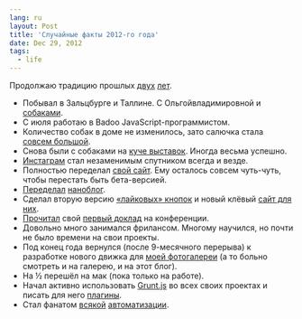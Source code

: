 ```yaml
---
lang: ru
layout: Post
title: 'Случайные факты 2012-го года'
date: Dec 29, 2012
tags:
  - life
---
```


Продолжаю традицию прошлых [двух](/blog/5292) [лет](/blog/4922).

- Побывал в Зальцбурге и Таллине. С Ольгойвладимировной и [собаками](/blog/5480).
- С июля работаю в Badoo JavaScript-программистом.
- Количество собак в доме не изменилось, зато салючка стала [совсем большой](http://morning.photos/albums/saluki).
- Снова были с собаками на [куче выставок](http://my.mail.ru/mail/artem-sapegin/photo). Иногда весьма успешно.
- [Инстаграм](http://instagram.com/sapegin) стал незаменимым спутником всегда и везде.
- Полностью переделал [свой сайт](http://sapegin.ru/). Ему осталось совсем чуть-чуть, чтобы перестать быть бета-версией.
- [Переделал](http://nano.sapegin.ru/all/nanoblog-2-0-teper-limonnyy/) [наноблог](http://nano.sapegin.ru/).
- Сделал вторую версию [«лайковых» кнопок](https://github.com/sapegin/social-likes) и новый клёвый [сайт для них](http://sapegin.github.io/social-likes/ru/).
- [Прочитал](http://events.yandex.ru/talks/365/) свой [первый доклад](http://sapegin.ru/pres/grunt/) на конференции.
- Довольно много занимался фрилансом. Многому научился, но почти не было времени на свои проекты.
- Под конец года вернулся (после 9-месячного перерыва) к разработке нового движка для [моей фотогалереи](http://morning.photos/) (а то больно смотреть и на галерею, и на этот блог).
- На ½ перешёл на мак (пока только на работе).
- Начал активно использовать [Grunt.js](http://gruntjs.com/) во всех своих проектах и писать для него [плагины](https://github.com/sapegin).
- Стал фанатом [всякой](https://github.com/sapegin/dotfiles) [автоматизации](https://github.com/sapegin/squirrelstrap).
